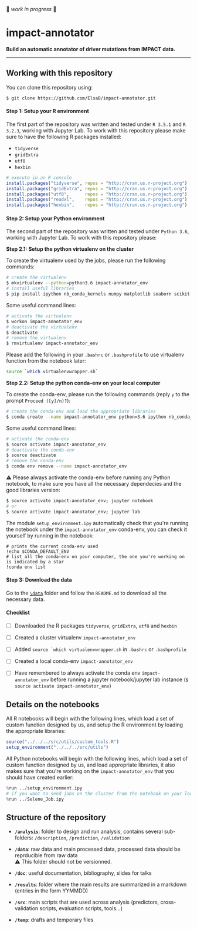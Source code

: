 :construction: *work in progress* :construction:

# impact-annotator

**Build an automatic annotator of driver mutations from IMPACT data.**

***


## Working with this repository
You can clone this repository using:
```shell
$ git clone https://github.com/ElsaB/impact-annotator.git
```

#### Step 1: Setup your R environment
The first part of the repository was written and tested under `R 3.5.1` and `R 3.2.3`, working with Jupyter Lab. To work with this repository please make sure to have the following R packages installed:

* `tidyverse`
* `gridExtra`
* `utf8`
* `hexbin`

```R
# execute in an R console
install.packages("tidyverse", repos = "http://cran.us.r-project.org")
install.packages("gridExtra", repos = "http://cran.us.r-project.org")
install.packages("utf8",      repos = "http://cran.us.r-project.org")
install.packages("readxl",    repos = "http://cran.us.r-project.org")
install.packages("hexbin",    repos = "http://cran.us.r-project.org")
```

#### Step 2: Setup your Python environment
The second part of the repository was written and tested under `Python 3.6`, working with Jupyter Lab. To work with this repository please:

**Step 2.1: Setup the python virtualenv on the cluster**

To create the virtualenv used by the jobs, please run the following commands:
```bash
# create the virtualenv
$ mkvirtualenv --python=python3.6 impact-annotator_env
# install useful libraries
$ pip install ipython nb_conda_kernels numpy matplotlib seaborn scikit-learn pandas
```
Some useful command lines:
```bash
# activate the virtualenv
$ workon impact-annotator_env
# deactivate the virtualenv
$ deactivate
# remove the virtualenv
$ rmvirtualenv impact-annotator_env
```
Please add the following in your `.bashrc` or `.bashprofile` to use virtualenv function from the notebook later:
```bash
source `which virtualenvwrapper.sh`
```

**Step 2.2: Setup the python conda-env on your local computer**

To create the conda-env, please run the following commands (reply `y` to the prompt `Proceed ([y]/n)?`):
```bash
# create the conda-env and load the appropriate libraries
$ conda create --name impact-annotator_env python=3.6 ipython nb_conda_kernels numpy matplotlib seaborn scikit-learn pandas
```
Some useful command lines:
```bash
# activate the conda-env
$ source activate impact-annotator_env
# deactivate the conda-env
$ source deactivate
# remove the conda-env
$ conda env remove --name impact-annotator_env

```

:warning: Please always activate the conda-env before running any Python notebook, to make sure you have all the necessary dependecies and the good libraries version:
```bash
$ source activate impact-annotator_env; jupyter notebook
# or
$ source activate impact-annotator_env; jupyter lab
```

The module `setup_environment.ipy` automatically check that you're running the notebook under the `impact-annotator_env` conda-env, you can check it yourself by running in the notebook:
```ipython
# prints the current conda-env used
!echo $CONDA_DEFAULT_ENV
# list all the conda-env on your computer, the one you're working on is indicated by a star
!conda env list
```

#### Step 3: Download the data
Go to the [`\data`](https://github.com/ElsaB/impact-annotator/tree/master/data) folder and follow the `README.md` to download all the necessary data.

#### Checklist
- [ ] Downloaded the R packages `tidyverse`, `gridExtra`, `utf8` and `hexbin`
- [ ] Created a cluster virtualenv `impact-annotator_env`
- [ ] Added ```source `which virtualenvwrapper.sh``` in `.bashrc` or `.bashprofile`
- [ ] Created a local conda-env `impact-annotator_env`
- [ ] Have remembered to always activate the conda env `impact-annotator_env` before running a jupyter notebook/jupyter lab instance (`$ source activate impact-annotator_env`)




## Details on the notebooks
All R notebooks will begin with the following lines, which load a set of custom function designed by us, and setup the R environment by loading the appropriate libraries:
```R
source("../../../src/utils/custom_tools.R")
setup_environment("../../../src/utils")
```

All Python notebooks will begin with the following lines, which load a set of custom function designed by us, and load appropriate libraries, it also makes sure that you're working on the `impact-annotator_env` that you should have created earlier:
```python
%run ../setup_environment.ipy
# if you want to send jobs on the cluster from the notebook on your local computer:
%run ../Selene_Job.ipy 
```



## Structure of the repository

* **`/analysis`**: folder to design and run analysis, contains several sub-folders: `/description`, `/prediction`, `/validation`

* **`/data`**: raw data and main processed data, processed data should be reprducible from raw data  
    :warning: This folder should not be versionned.

* **`/doc`**: useful documentation, bibliography, slides for talks

* **`/results`**: folder where the main results are summarized in a markdown (entries in the form YYMMDD)

* **`/src`**: main scripts that are used across analysis (predictors, cross-validation scripts, evaluation scripts, tools...)

* **`/temp`**: drafts and temporary files
